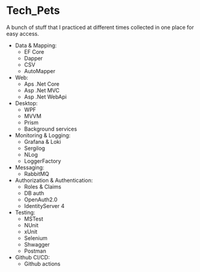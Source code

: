 # Tech_Pets
A bunch of stuff that I practiced at different times collected in one place for easy access.

- Data & Mapping:
  - EF Core
  - Dapper
  - CSV
  - AutoMapper
- Web:
  - Aps .Net Core
  - Asp .Net MVC
  - Asp .Net WebApi
- Desktop:
  - WPF
  - MVVM
  - Prism
  - Background services
- Monitoring & Logging:
  - Grafana & Loki
  - Sergilog
  - NLog
  - LoggerFactory
- Messaging:
  - RabbitMQ
- Authorization & Authentication:
  - Roles & Claims
  - DB auth
  - OpenAuth2.0
  - IdentityServer 4
- Testing:
  - MSTest
  - NUnit
  - xUnit
  - Selenium
  - Shwagger
  - Postman
- Github CI/CD:
  - Github actions
